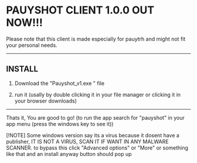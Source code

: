 # PAUYSHOT CLIENT 1.0.0 OUT NOW!!!
 

Please note that this client is made especially for pauytrh and might not fit your personal needs.
 

---
 

## INSTALL
 

1.  Download the "Pauyshot_v1.exe " file
   
2.  run it (usally by double clicking it in your file manager or clicking it in your browser downloads)

---
 
Thats it, You are good to go! (to run the app search for "pauyshot" in your app menu (press the windows key to see it))

[!NOTE]
Some windows version say its a virus because it dosent have a publisher, IT IS NOT A VIRUS, SCAN IT IF WANT IN ANY MALWARE SCANNER. to bypass this click "Advanced options" or "More" or something like that and an install anyway button should pop up
